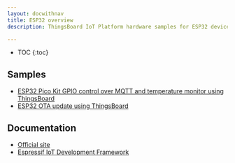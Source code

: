 ```yaml
---
layout: docwithnav
title: ESP32 overview
description: ThingsBoard IoT Platform hardware samples for ESP32 devices.

---
```


* TOC
{:toc}

## Samples

 - [ESP32 Pico Kit GPIO control over MQTT and temperature monitor using ThingsBoard](/docs/samples/esp32/gpio-control-pico-kit-dht22-sensor/)
 - [ESP32 OTA update using ThingsBoard](/docs/samples/esp32/ota/)

## Documentation

 - [Official site](https://www.espressif.com/en/products/hardware/esp32/overview)
 - [Espressif IoT Development Framework](https://docs.espressif.com/projects/esp-idf/en/latest/)
